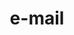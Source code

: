 ---
layout: smileys&emotion
title: e-mail
emoji: email
permalink: 📧.html
image: assets/img/3moji/email.png
---